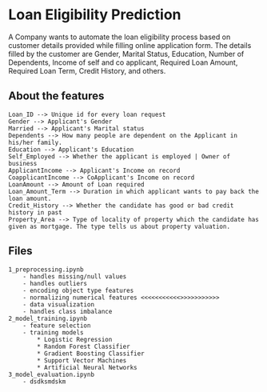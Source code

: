 # Loan Eligibility Prediction

A Company wants to automate the loan eligibility process based on customer details provided while filling online application form. The details filled by the customer are Gender, Marital Status, Education, Number of Dependents, Income of self and co applicant, Required Loan Amount, Required Loan Term, Credit History, and others.

## About the features
```text
Loan_ID --> Unique id for every loan request
Gender --> Applicant's Gender
Married --> Applicant's Marital status
Dependents --> How many people are dependent on the Applicant in his/her family.
Education --> Applicant's Education
Self_Employed --> Whether the applicant is employed | Owner of business
ApplicantIncome --> Applicant's Income on record
CoapplicantIncome --> CoApplicant's Income on record
LoanAmount --> Amount of Loan required
Loan_Amount_Term --> Duration in which applicant wants to pay back the loan amount.
Credit_History --> Whether the candidate has good or bad credit history in past
Property_Area --> Type of locality of property which the candidate has given as mortgage. The type tells us about property valuation.
```

## Files

```text
1_preprocessing.ipynb
    - handles missing/null values 
    - handles outliers
    - encoding object type features
    - normalizing numerical features <<<<<<<<<<<>>>>>>>>>>>
    - data visualization
    - handles class imbalance
2_model_training.ipynb
    - feature selection
    - training models
        * Logistic Regression
        * Random Forest Classifier
        * Gradient Boosting Classifier
        * Support Vector Machines
        * Artificial Neural Networks
3_model_evaluation.ipynb
    - dsdksmdskm
```
